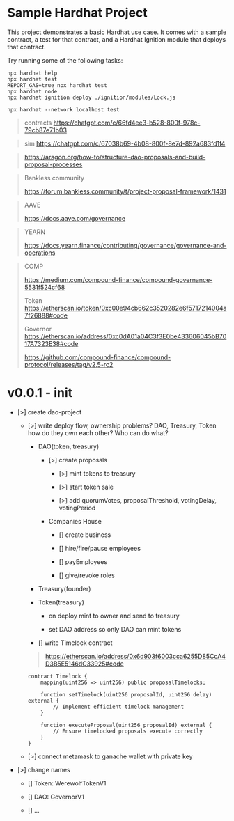 # Sample Hardhat Project

This project demonstrates a basic Hardhat use case. It comes with a sample contract, a test for that contract, and a Hardhat Ignition module that deploys that contract.

Try running some of the following tasks:

```shell
npx hardhat help
npx hardhat test
REPORT_GAS=true npx hardhat test
npx hardhat node
npx hardhat ignition deploy ./ignition/modules/Lock.js

npx hardhat --network localhost test
```

> contracts https://chatgpt.com/c/66fd4ee3-b528-800f-978c-79cb87e71b03

> sim https://chatgpt.com/c/67038b69-4b08-800f-8e7d-892a683fd1f4

> https://aragon.org/how-to/structure-dao-proposals-and-build-proposal-processes

> Bankless community
>
> https://forum.bankless.community/t/project-proposal-framework/1431

> AAVE
>
> https://docs.aave.com/governance

> YEARN
>
> https://docs.yearn.finance/contributing/governance/governance-and-operations

> COMP
>
> https://medium.com/compound-finance/compound-governance-5531f524cf68
>
> Token https://etherscan.io/token/0xc00e94cb662c3520282e6f5717214004a7f26888#code
>
> Governor https://etherscan.io/address/0xc0dA01a04C3f3E0be433606045bB7017A7323E38#code
>
> https://github.com/compound-finance/compound-protocol/releases/tag/v2.5-rc2

# v0.0.1 - init

- [>] create dao-project

  - [>] write deploy flow, ownership problems? DAO, Treasury, Token how do they own each other? Who can do what?

    - DAO(token, treasury)

      - [>] create proposals

        - [>] mint tokens to treasury

        - [>] start token sale

        - [>] add quorumVotes, proposalThreshold, votingDelay, votingPeriod

      - Companies House

        - [] create business

        - [] hire/fire/pause employees

        - [] payEmployees

        - [] give/revoke roles

    - Treasury(founder)

    - Token(treasury)

      - on deploy mint to owner and send to treasury

      - set DAO address so only DAO can mint tokens

    - [] write Timelock contract

    > https://etherscan.io/address/0x6d903f6003cca6255D85CcA4D3B5E5146dC33925#code

    ```solidity
    contract Timelock {
        mapping(uint256 => uint256) public proposalTimelocks;

        function setTimelock(uint256 proposalId, uint256 delay) external {
            // Implement efficient timelock management
        }

        function executeProposal(uint256 proposalId) external {
            // Ensure timelocked proposals execute correctly
        }
    }
    ```

  - [>] connect metamask to ganache wallet with private key

- [>] change names

  - [] Token: WerewolfTokenV1

  - [] DAO: GovernorV1

  - [] ...
